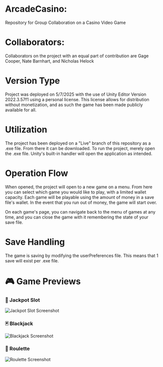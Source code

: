 # ArcadeCasino:
 Repository for Group Collaboration on a Casino Video Game

 # Collaborators:

 Collaborators on the project with an equal part of contribution are Gage Cooper, Nate Barnhart, and Nicholas Helock

 # Version Type

 Project was deployed on 5/7/2025 with the use of Unity Editor Version 2022.3.57f1 using a personal license.
 This license allows for distribution without monetization, and as such the game has been made publicly available for all.

 # Utilization

 The project has been deployed on a "Live" branch of this repository as a .exe file.  From there it can be downloaded.
 To run the project, merely open the .exe file.  Unity's built-in handler will open the application as intended.

 # Operation Flow

 When opened, the project will open to a new game on a menu. From here you can select which game you would like to play, with a limited wallet capacity.
 Each game will be playable using the amount of money in a save file's wallet.  In the event that you run out of money, the game will start over.

 On each game's page, you can navigate back to the menu of games at any time, and you can close the game with it remembering the state of your save file.

 # Save Handling

 The game is saving by modifying the userPreferences file.  This means that 1 save will exist per .exe file.  

# 🎮 Game Previews

### 🎰 Jackpot Slot
![Jackpot Slot Screenshot](screenshots/jackpot_slot.png)

### 🃏 Blackjack
![Blackjack Screenshot](screenshots/blackjack.png)

### 🎡 Roulette
![Roulette Screenshot](screenshots/roulette.png)
